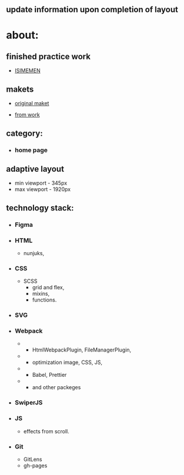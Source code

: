 ## update information upon completion of layout
# about:

## finished practice work

- [ISIMEMEN](https://axi0man.github.io/isimem/)

## makets

- [original maket](https://www.figma.com/file/kRaJTWtIGRXx3mvBxmhivi/Isimemen?type=design&mode=design&t=QIKsKYyRtjV1r8hj-0)

- [from work](https://www.figma.com/file/0xzZnU9hsArkyIiK5MxN7g/isimemen?type=design&node-id=1-2&mode=design&t=azWPyaDFpSOAJL8f-0)

## category:

- ### home page

## adaptive layout

- min viewport - 345px
- max viewport - 1920px

## technology stack:

- ### Figma
- ### HTML
  - nunjuks,
- ### CSS
  - SCSS
    - grid and flex,
    - mixins,
    - functions.
- ### SVG
- ### Webpack
  - - HtmlWebpackPlugin, FileManagerPlugin,
  - - optimization image, CSS, JS,
  - - Babel, Prettier
  - - and other packeges
- ### SwiperJS
- ### JS
    - effects from scroll.
- ### Git
  - GitLens
  - gh-pages
